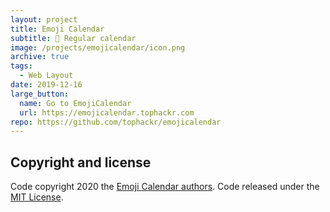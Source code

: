 ```yaml
---
layout: project
title: Emoji Calendar
subtitle: 📅 Regular calendar
image: /projects/emojicalendar/icon.png
archive: true
tags:
  - Web Layout
date: 2019-12-16
large_button:
  name: Go to EmojiCalendar
  url: https://emojicalendar.tophackr.com
repo: https://github.com/tophackr/emojicalendar
---
```


## Copyright and license

Code copyright 2020 the [Emoji Calendar authors][authors]. Code released under the [MIT License][license].

[authors]: https://github.com/tophackr/emojicalendar/graphs/contributors
[license]: https://github.com/tophackr/emojicalendar/blob/master/LICENSE